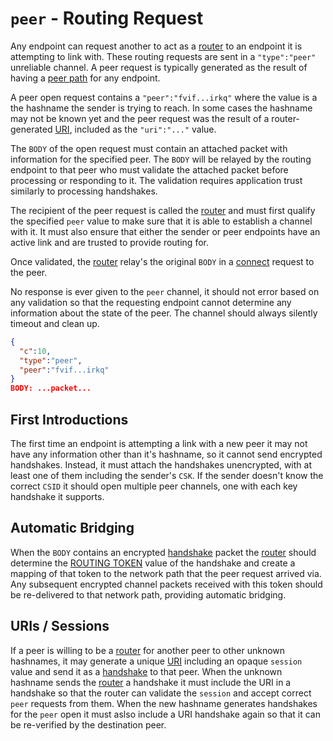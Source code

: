 # `peer` - Routing Request

Any endpoint can request another to act as a [router](../routing.md) to an endpoint it is attempting to link with.  These routing requests are sent in a `"type":"peer"` unreliable channel.  A peer request is typically generated as the result of having a [peer path](path.md) for any endpoint.

A peer open request contains a `"peer":"fvif...irkq"` where the value is a the hashname the sender is trying to reach.  In some cases the hashname may not be known yet and the peer request was the result of a router-generated [URI](../uri.md), included as the `"uri":"..."` value.

The `BODY` of the open request must contain an attached packet with information for the specified peer.  The `BODY` will be relayed by the routing endpoint to that peer who must validate the attached packet before processing or responding to it.  The validation requires application trust similarly to processing handshakes.

The recipient of the peer request is called the [router](../routing.md) and must first qualify the specified `peer` value to make sure that it is able to establish a channel with it.  It must also ensure that either the sender or peer endpoints have an active link and are trusted to provide routing for.

Once validated, the [router](../routing.md) relay's the original `BODY` in a [connect](connect.md) request to the peer.

No response is ever given to the `peer` channel, it should not error based on any validation so that the requesting endpoint cannot determine any information about the state of the peer.  The channel should always silently timeout and clean up.

```json
{
  "c":10,
  "type":"peer",
  "peer":"fvif...irkq"
}
BODY: ...packet...
```

## First Introductions

The first time an endpoint is attempting a link with a new peer it may not have any information other than it's hashname, so it cannot send encrypted handshakes.  Instead, it must attach the handshakes unencrypted, with at least one of them including the sender's `CSK`.  If the sender doesn't know the correct `CSID` it should open multiple peer channels, one with each key handshake it supports.

## Automatic Bridging

When the `BODY` contains an encrypted [handshake](../e3x/handshake.md) packet the [router](../routing.md) should determine the [ROUTING TOKEN](../e3x/handshake.md#token) value of the handshake and create a mapping of that token to the network path that the peer request arrived via.  Any subsequent encrypted channel packets received with this token should be re-delivered to that network path, providing automatic bridging.

## URIs / Sessions

If a peer is willing to be a [router](../routing.md) for another peer to other unknown hashnames, it may generate a unique [URI](../uri.md) including an opaque `session` value and send it as a [handshake](../e3x/handshake.md) to that peer.  When the unknown hashname sends the [router](../routing.md) a handshake it must include the URI in a handshake so that the router can validate the `session` and accept correct `peer` requests from them.  When the new hashname generates handshakes for the `peer` open it must aslso include a URI handshake again so that it can be re-verified by the destination peer.

